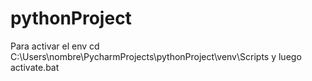 # pythonProject

Para activar el env cd C:\Users\nombre\PycharmProjects\pythonProject\venv\Scripts
y luego activate.bat

